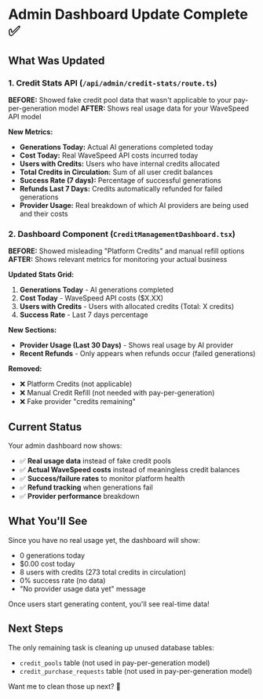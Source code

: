# Admin Dashboard Update Complete ✅

## What Was Updated

### 1. Credit Stats API (`/api/admin/credit-stats/route.ts`)
**BEFORE:** Showed fake credit pool data that wasn't applicable to your pay-per-generation model
**AFTER:** Shows real usage data for your WaveSpeed API model

**New Metrics:**
- **Generations Today:** Actual AI generations completed today
- **Cost Today:** Real WaveSpeed API costs incurred today
- **Users with Credits:** Users who have internal credits allocated
- **Total Credits in Circulation:** Sum of all user credit balances
- **Success Rate (7 days):** Percentage of successful generations
- **Refunds Last 7 Days:** Credits automatically refunded for failed generations
- **Provider Usage:** Real breakdown of which AI providers are being used and their costs

### 2. Dashboard Component (`CreditManagementDashboard.tsx`)
**BEFORE:** Showed misleading "Platform Credits" and manual refill options
**AFTER:** Shows relevant metrics for monitoring your actual business

**Updated Stats Grid:**
1. **Generations Today** - AI generations completed
2. **Cost Today** - WaveSpeed API costs ($X.XX)
3. **Users with Credits** - Users with allocated credits (Total: X credits)
4. **Success Rate** - Last 7 days percentage

**New Sections:**
- **Provider Usage (Last 30 Days)** - Shows real usage by AI provider
- **Recent Refunds** - Only appears when refunds occur (failed generations)

**Removed:**
- ❌ Platform Credits (not applicable)
- ❌ Manual Credit Refill (not needed with pay-per-generation)
- ❌ Fake provider "credits remaining"

## Current Status

Your admin dashboard now shows:
- ✅ **Real usage data** instead of fake credit pools
- ✅ **Actual WaveSpeed costs** instead of meaningless credit balances  
- ✅ **Success/failure rates** to monitor platform health
- ✅ **Refund tracking** when generations fail
- ✅ **Provider performance** breakdown

## What You'll See

Since you have no real usage yet, the dashboard will show:
- 0 generations today
- $0.00 cost today
- 8 users with credits (273 total credits in circulation)
- 0% success rate (no data)
- "No provider usage data yet" message

Once users start generating content, you'll see real-time data!

## Next Steps

The only remaining task is cleaning up unused database tables:
- `credit_pools` table (not used in pay-per-generation model)
- `credit_purchase_requests` table (not used in pay-per-generation model)

Want me to clean those up next? 🧹

